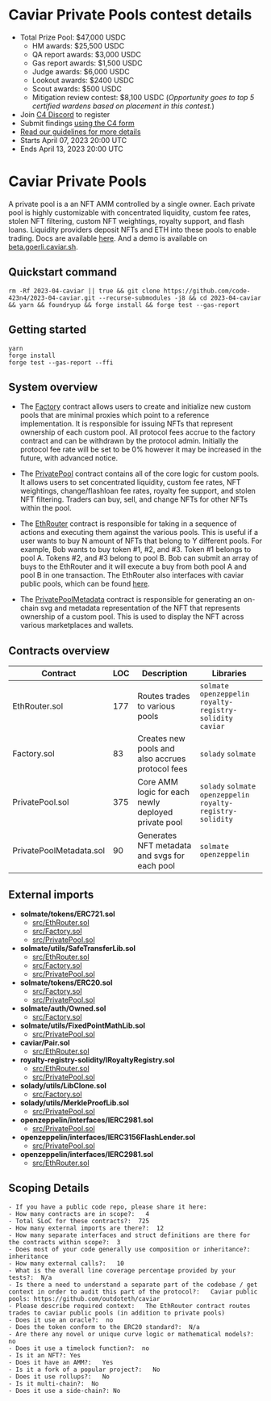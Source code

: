 # Caviar Private Pools contest details

- Total Prize Pool: \$47,000 USDC
  - HM awards: \$25,500 USDC
  - QA report awards: \$3,000 USDC
  - Gas report awards: \$1,500 USDC
  - Judge awards: \$6,000 USDC
  - Lookout awards: \$2400 USDC
  - Scout awards: \$500 USDC
  - Mitigation review contest: \$8,100 USDC (_Opportunity goes to top 5 certified wardens based on placement in this contest._)
- Join [C4 Discord](https://discord.gg/code4rena) to register
- Submit findings [using the C4 form](https://code4rena.com/contests/2023-04-caviar-contest/submit)
- [Read our guidelines for more details](https://docs.code4rena.com/roles/wardens)
- Starts April 07, 2023 20:00 UTC
- Ends April 13, 2023 20:00 UTC

# Caviar Private Pools

A private pool is a an NFT AMM controlled by a single owner. Each private pool is highly customizable with concentrated liquidity, custom fee rates, stolen NFT filtering, custom NFT weightings, royalty support, and flash loans. Liquidity providers deposit NFTs and ETH into these pools to enable trading. Docs are available [here](https://docs.caviar.sh/technical-reference/custom-pools). And a demo is available on [beta.goerli.caviar.sh](https://beta.goerli.caviar.sh/).

## Quickstart command

```
rm -Rf 2023-04-caviar || true && git clone https://github.com/code-423n4/2023-04-caviar.git --recurse-submodules -j8 && cd 2023-04-caviar && yarn && foundryup && forge install && forge test --gas-report
```

## Getting started

```
yarn
forge install
forge test --gas-report --ffi
```

## System overview

- The [Factory](./src/Factory.sol) contract allows users to create and initialize new custom pools that are minimal proxies which point to a reference implementation. It is responsible for issuing NFTs that represent ownership of each custom pool. All protocol fees accrue to the factory contract and can be withdrawn by the protocol admin. Initially the protocol fee rate will be set to be 0% however it may be increased in the future, with advanced notice.

- The [PrivatePool](./src/PrivatePool.sol) contract contains all of the core logic for custom pools. It allows users to set concentrated liquidity, custom fee rates, NFT weightings, change/flashloan fee rates, royalty fee support, and stolen NFT filtering. Traders can buy, sell, and change NFTs for other NFTs within the pool.

- The [EthRouter](./src/EthRouter.sol) contract is responsible for taking in a sequence of actions and executing them against the various pools. This is useful if a user wants to buy N amount of NFTs that belong to Y different pools. For example, Bob wants to buy token #1, #2, and #3. Token #1 belongs to pool A. Tokens #2, and #3 belong to pool B. Bob can submit an array of buys to the EthRouter and it will execute a buy from both pool A and pool B in one transaction. The EthRouter also interfaces with caviar public pools, which can be found [here](https://github.com/outdoteth/caviar).

- The [PrivatePoolMetadata](./src/PrivatePoolMetadata.sol) contract is responsible for generating an on-chain svg and metadata representation of the NFT that represents ownership of a custom pool. This is used to display the NFT across various marketplaces and wallets.

## Contracts overview

| Contract                | LOC | Description                                         | Libraries                                                     |
| ----------------------- | --- | --------------------------------------------------- | ------------------------------------------------------------- |
| EthRouter.sol           | 177 | Routes trades to various pools                      | `solmate` `openzeppelin` `royalty-registry-solidity` `caviar` |
| Factory.sol             | 83  | Creates new pools and also accrues protocol fees    | `solady` `solmate`                                            |
| PrivatePool.sol         | 375 | Core AMM logic for each newly deployed private pool | `solady` `solmate` `openzeppelin` `royalty-registry-solidity` |
| PrivatePoolMetadata.sol | 90  | Generates NFT metadata and svgs for each pool       | `solmate` `openzeppelin`                                      |

## External imports

- **solmate/tokens/ERC721.sol**
  - [src/EthRouter.sol](./src/EthRouter.sol)
  - [src/Factory.sol](./src/Factory.sol)
  - [src/PrivatePool.sol](./src/PrivatePool.sol)
- **solmate/utils/SafeTransferLib.sol**
  - [src/EthRouter.sol](./src/EthRouter.sol)
  - [src/Factory.sol](./src/Factory.sol)
  - [src/PrivatePool.sol](./src/PrivatePool.sol)
- **solmate/tokens/ERC20.sol**
  - [src/Factory.sol](./src/Factory.sol)
  - [src/PrivatePool.sol](./src/PrivatePool.sol)
- **solmate/auth/Owned.sol**
  - [src/Factory.sol](./src/Factory.sol)
- **solmate/utils/FixedPointMathLib.sol**
  - [src/PrivatePool.sol](./src/PrivatePool.sol)
- **caviar/Pair.sol**
  - [src/EthRouter.sol](./src/EthRouter.sol)
- **royalty-registry-solidity/IRoyaltyRegistry.sol**
  - [src/EthRouter.sol](./src/EthRouter.sol)
  - [src/PrivatePool.sol](./src/PrivatePool.sol)
- **solady/utils/LibClone.sol**
  - [src/Factory.sol](./src/Factory.sol)
- **solady/utils/MerkleProofLib.sol**
  - [src/PrivatePool.sol](./src/PrivatePool.sol)
- **openzeppelin/interfaces/IERC2981.sol**
  - [src/PrivatePool.sol](./src/PrivatePool.sol)
- **openzeppelin/interfaces/IERC3156FlashLender.sol**
  - [src/PrivatePool.sol](./src/PrivatePool.sol)
- **openzeppelin/interfaces/IERC2981.sol**
  - [src/EthRouter.sol](./src/EthRouter.sol)

## Scoping Details

```
- If you have a public code repo, please share it here:
- How many contracts are in scope?:   4
- Total SLoC for these contracts?:  725
- How many external imports are there?:  12
- How many separate interfaces and struct definitions are there for the contracts within scope?:  3
- Does most of your code generally use composition or inheritance?:   inheritance
- How many external calls?:   10
- What is the overall line coverage percentage provided by your tests?:  N/a
- Is there a need to understand a separate part of the codebase / get context in order to audit this part of the protocol?:   Caviar public pools: https://github.com/outdoteth/caviar
- Please describe required context:   The EthRouter contract routes trades to caviar public pools (in addition to private pools)
- Does it use an oracle?:  no
- Does the token conform to the ERC20 standard?:  N/a
- Are there any novel or unique curve logic or mathematical models?: no
- Does it use a timelock function?:  no
- Is it an NFT?: Yes
- Does it have an AMM?:   Yes
- Is it a fork of a popular project?:   No
- Does it use rollups?:   No
- Is it multi-chain?:  No
- Does it use a side-chain?: No
```
